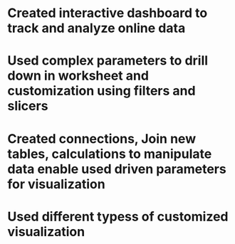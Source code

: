 # Created interactive dashboard to track and analyze online data
# Used complex parameters to drill down in worksheet and customization using filters and slicers
# Created connections, Join new tables, calculations to manipulate data enable used driven parameters for visualization
# Used different typess of customized visualization
